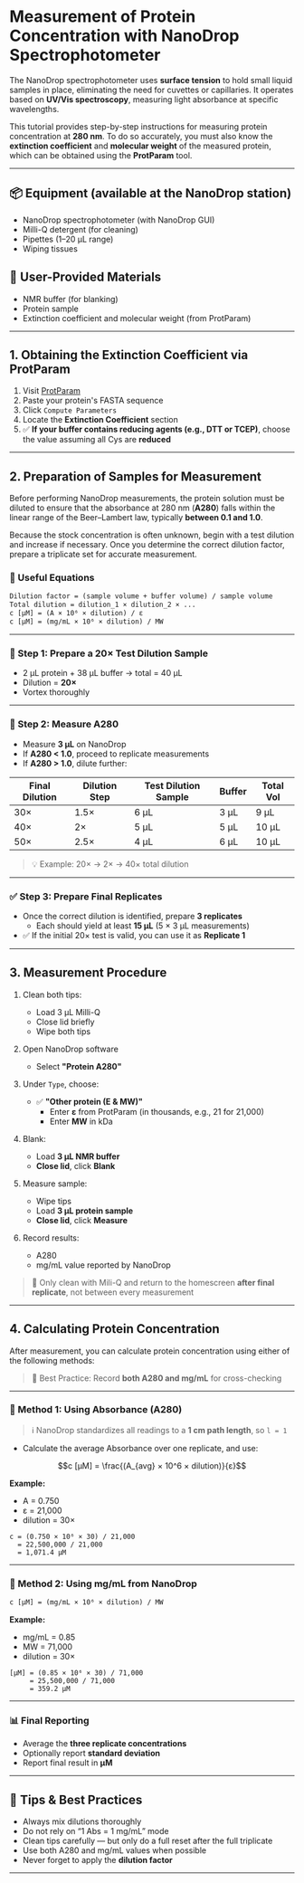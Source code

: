# Measurement of Protein Concentration with NanoDrop Spectrophotometer

The NanoDrop spectrophotometer uses **surface tension** to hold small liquid samples in place, eliminating the need for cuvettes or capillaries. It operates based on **UV/Vis spectroscopy**, measuring light absorbance at specific wavelengths.

This tutorial provides step-by-step instructions for measuring protein concentration at **280 nm**. To do so accurately, you must also know the **extinction coefficient** and **molecular weight** of the measured protein, which can be obtained using the **ProtParam** tool.

---

## 📦 Equipment (available at the NanoDrop station)

- NanoDrop spectrophotometer (with NanoDrop GUI)
- Milli-Q detergent (for cleaning)
- Pipettes (1–20 μL range)
- Wiping tissues

## 🧪 User-Provided Materials

- NMR buffer (for blanking)
- Protein sample
- Extinction coefficient and molecular weight (from ProtParam)

---

## 1. Obtaining the Extinction Coefficient via ProtParam

1. Visit [ProtParam](https://web.expasy.org/protparam/)
2. Paste your protein's FASTA sequence
3. Click `Compute Parameters`
4. Locate the **Extinction Coefficient** section
5. ✅ **If your buffer contains reducing agents (e.g., DTT or TCEP)**, choose the value assuming all Cys are **reduced**

---

## 2. Preparation of Samples for Measurement

Before performing NanoDrop measurements, the protein solution must be diluted to ensure that the absorbance at 280 nm (**A280**) falls within the linear range of the Beer–Lambert law, typically **between 0.1 and 1.0**.

Because the stock concentration is often unknown, begin with a test dilution and increase if necessary. Once you determine the correct dilution factor, prepare a triplicate set for accurate measurement.

### 📐 Useful Equations

```txt
Dilution factor = (sample volume + buffer volume) / sample volume  
Total dilution = dilution_1 × dilution_2 × ...
c [μM] = (A × 10⁶ × dilution) / ε  
c [μM] = (mg/mL × 10⁶ × dilution) / MW
```

---

### 🔬 Step 1: Prepare a 20× Test Dilution Sample

- 2 μL protein + 38 μL buffer → total = 40 μL  
- Dilution = **20×**  
- Vortex thoroughly

---

### 🧪 Step 2: Measure A280

- Measure **3 μL** on NanoDrop
- If **A280 < 1.0**, proceed to replicate measurements
- If **A280 > 1.0**, dilute further:

| Final Dilution | Dilution Step | Test Dilution Sample | Buffer | Total Vol |
|----------------|----------------|--------|--------|-----------|
| 30×            | 1.5×           | 6 μL   | 3 μL   | 9 μL      |
| 40×            | 2×             | 5 μL   | 5 μL   | 10 μL     |
| 50×            | 2.5×           | 4 μL   | 6 μL   | 10 μL     |

> 💡 Example: 20× → 2× → 40× total dilution

---

### ✅ Step 3: Prepare Final Replicates

- Once the correct dilution is identified, prepare **3 replicates**
  - Each should yield at least **15 μL** (5 × 3 μL measurements)
- ✅ If the initial 20× test is valid, you can use it as **Replicate 1**

---

## 3. Measurement Procedure

1. Clean both tips:
   - Load 3 μL Milli-Q
   - Close lid briefly
   - Wipe both tips

2. Open NanoDrop software
   - Select **"Protein A280"**

3. Under `Type`, choose:
   - ✅ **"Other protein (E & MW)"**
     - Enter **ε** from ProtParam (in thousands, e.g., 21 for 21,000)
     - Enter **MW** in kDa

4. Blank:
   - Load **3 μL NMR buffer**
   - **Close lid**, click **Blank**

5. Measure sample:
   - Wipe tips
   - Load **3 μL protein sample**
   - **Close lid**, click **Measure**

6. Record results:
   - A280
   - mg/mL value reported by NanoDrop

> 🧼 Only clean with Mili-Q and return to the homescreen **after final replicate**, not between every measurement

---

## 4. Calculating Protein Concentration

After measurement, you can calculate protein concentration using either of the following methods:

> 🧠 Best Practice: Record **both A280 and mg/mL** for cross-checking

---

### 🔹 Method 1: Using Absorbance (A280)

> ℹ️ NanoDrop standardizes all readings to a **1 cm path length**, so `l = 1`

- Calculate the average Absorbance over one replicate, and use:

```math
c [μM] = \frac{(A_{avg} × 10^6 × dilution)}{ε}
```
**Example:**  
- A = 0.750  
- ε = 21,000  
- dilution = 30×

```
c = (0.750 × 10⁶ × 30) / 21,000  
  = 22,500,000 / 21,000  
  = 1,071.4 μM
```

---

### 🔹 Method 2: Using mg/mL from NanoDrop

```txt
c [μM] = (mg/mL × 10⁶ × dilution) / MW
```

**Example:**  
- mg/mL = 0.85  
- MW = 71,000  
- dilution = 30×

```
[μM] = (0.85 × 10⁶ × 30) / 71,000  
     = 25,500,000 / 71,000  
     = 359.2 μM
```

---

### 📊 Final Reporting

- Average the **three replicate concentrations**
- Optionally report **standard deviation**
- Report final result in **μM**

---

## 🧠 Tips & Best Practices

- Always mix dilutions thoroughly
- Do not rely on “1 Abs = 1 mg/mL” mode
- Clean tips carefully — but only do a full reset after the full triplicate
- Use both A280 and mg/mL values when possible
- Never forget to apply the **dilution factor**

---